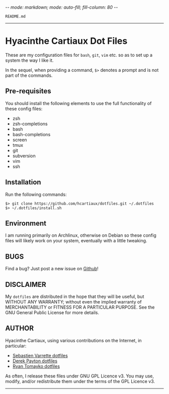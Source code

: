 -*- mode: markdown; mode: auto-fill; fill-column: 80 -*-

`README.md`

---------
# Hyacinthe Cartiaux Dot Files

These are my configuration files for `bash`, `git`, `vim` etc. so as to set up a
system the way I like it.

In the sequel, when providing a command, `$>` denotes a prompt and is not part
of the commands.

## Pre-requisites

You should install the following elements to use the full functionality of
these config files:

* zsh
* zsh-completions
* bash
* bash-completions
* screen
* tmux
* git
* subversion
* vim
* ssh

## Installation

Run the following commands:

    $> git clone https://github.com/hcartiaux/dotfiles.git ~/.dotfiles
    $> ~/.dotfiles/install.sh

## Environment

I am running primarily on Archlinux, otherwise on Debian so these config files
will likely work on your system, eventually with a little tweaking.

## BUGS

Find a bug? Just post a new issue on [Github](https://github.com/hcartiaux/dotfiles/issues)!

## DISCLAIMER

My `dotfiles` are distributed in the hope that they will be useful, but WITHOUT
ANY WARRANTY; without even the implied warranty of MERCHANTABILITY or FITNESS
FOR A PARTICULAR PURPOSE.  See the GNU General Public License for more details.

## AUTHOR

Hyacinthe Cartiaux, using various contributions on the Internet, in particular:

*  [Sebastien Varrette dotfiles](http://github.com/Falkor/dotfiles)
*  [Derek Payton dotfiles](http://bitbucket.org/dmpayton/dotfiles/src/tip/.bashrc)
*  [Ryan Tomayko dotfiles](http://github.com/rtomayko/dotfiles/blob/rtomayko/.bashrc)

As often, I release these files under GNU GPL Licence v3.
You may use, modify, and/or redistribute them under the terms of the GPL Licence v3.

-------

